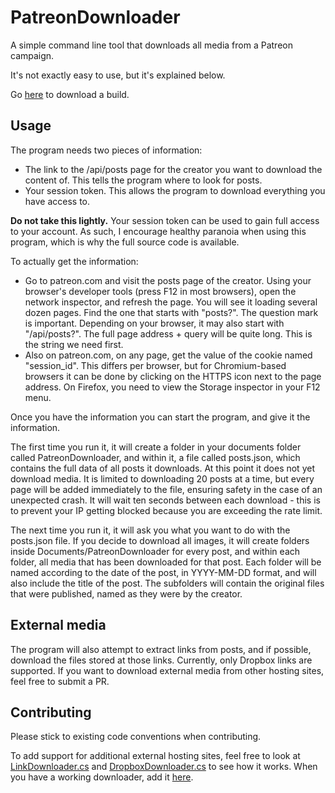 # PatreonDownloader
A simple command line tool that downloads all media from a Patreon campaign.

It's not exactly easy to use, but it's explained below.

Go [here](https://github.com/Foxite/PatreonDownloader/releases) to download a build.

## Usage
The program needs two pieces of information:

- The link to the /api/posts page for the creator you want to download the content of. This tells the program where to look for posts.
- Your session token. This allows the program to download everything you have access to.

**Do not take this lightly.** Your session token can be used to gain full access to your account. As such, I encourage healthy paranoia when using this program, which is why the full source code is available.

To actually get the information:

- Go to patreon.com and visit the posts page of the creator. Using your browser's developer tools (press F12 in most browsers), open the network inspector, and refresh the page. You will see it loading several dozen pages. Find the one that starts with "posts?". The question mark is important. Depending on your browser, it may also start with "/api/posts?". The full page address + query will be quite long. This is the string we need first.
- Also on patreon.com, on any page, get the value of the cookie named "session_id". This differs per browser, but for Chromium-based browsers it can be done by clicking on the HTTPS icon next to the page address. On Firefox, you need to view the Storage inspector in your F12 menu.

Once you have the information you can start the program, and give it the information.

The first time you run it, it will create a folder in your documents folder called PatreonDownloader, and within it, a file called posts.json, which contains the full data of all posts it downloads. At this point it does not yet download media. It is limited to downloading 20 posts at a time, but every page will be added immediately to the file, ensuring safety in the case of an unexpected crash. It will wait ten seconds between each download - this is to prevent your IP getting blocked because you are exceeding the rate limit.

The next time you run it, it will ask you what you want to do with the posts.json file. If you decide to download all images, it will create folders inside Documents/PatreonDownloader for every post, and within each folder, all media that has been downloaded for that post. Each folder will be named according to the date of the post, in YYYY-MM-DD format, and will also include the title of the post. The subfolders will contain the original files that were published, named as they were by the creator.

## External media
The program will also attempt to extract links from posts, and if possible, download the files stored at those links. Currently, only Dropbox links are supported. If you want to download external media from other hosting sites, feel free to submit a PR.

## Contributing
Please stick to existing code conventions when contributing.

To add support for additional external hosting sites, feel free to look at [LinkDownloader.cs](https://github.com/Foxite/PatreonDownloader/blob/master/PatreonDownloader/LinkScraping/LinkDownloader.cs) and [DropboxDownloader.cs](https://github.com/Foxite/PatreonDownloader/blob/master/PatreonDownloader/LinkScraping/DropboxDownloader.cs) to see how it works. When you have a working downloader, add it [here](https://github.com/Foxite/PatreonDownloader/blob/master/PatreonDownloader/Program.cs#L82).
